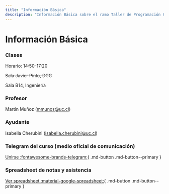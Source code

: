 ```yaml
---
title: "Información Básica"
description: "Información Básica sobre el ramo Taller de Programación Competitiva W IIC2562-2024-2"
---
```



# Información Básica

### Clases

Horario: 14:50-17:20

~~Sala Javier Pinto, DCC~~

Sala B14, Ingeniería

### Profesor

Martín Muñoz (<mmunos@uc.cl>)

### Ayudante

Isabella Cherubini (<isabella.cherubini@uc.cl>)

### Telegram del curso (medio oficial de comunicación)

[Unirse :fontawesome-brands-telegram:](https://t.me/joinchat/BnXT11P6uLrfCpUIZWk25Q){ .md-button .md-button--primary }

### Spreadsheet de notas y asistencia

[Ver spreadsheet :material-google-spreadsheet:](https://docs.google.com/spreadsheets/d/1l0CPc2TjM-rWherMttWOp-kpdffBH6Y2qm4qMvv7gsY/edit?usp=sharing){ .md-button .md-button--primary }
